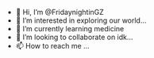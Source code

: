 - 👋 Hi, I’m @FridaynightinGZ
- 👀 I’m interested in exploring our world...
- 🌱 I’m currently learning medicine
- 💞️ I’m looking to collaborate on idk...
- 📫 How to reach me ...

<!---
FridaynightinGZ/FridaynightinGZ is a ✨ special ✨ repository because its `README.md` (this file) appears on your GitHub profile.
You can click the Preview link to take a look at your changes.
--->
